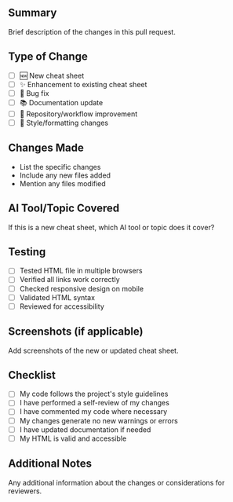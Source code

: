 ## Summary

Brief description of the changes in this pull request.

## Type of Change

- [ ] 🆕 New cheat sheet
- [ ] ✨ Enhancement to existing cheat sheet  
- [ ] 🐛 Bug fix
- [ ] 📚 Documentation update
- [ ] 🔧 Repository/workflow improvement
- [ ] 🎨 Style/formatting changes

## Changes Made

- List the specific changes
- Include any new files added
- Mention any files modified

## AI Tool/Topic Covered

If this is a new cheat sheet, which AI tool or topic does it cover?

## Testing

- [ ] Tested HTML file in multiple browsers
- [ ] Verified all links work correctly
- [ ] Checked responsive design on mobile
- [ ] Validated HTML syntax
- [ ] Reviewed for accessibility

## Screenshots (if applicable)

Add screenshots of the new or updated cheat sheet.

## Checklist

- [ ] My code follows the project's style guidelines
- [ ] I have performed a self-review of my changes
- [ ] I have commented my code where necessary
- [ ] My changes generate no new warnings or errors
- [ ] I have updated documentation if needed
- [ ] My HTML is valid and accessible

## Additional Notes

Any additional information about the changes or considerations for reviewers.

